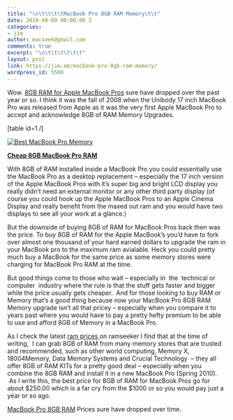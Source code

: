 ```yaml
---
title: "\n\t\t\t\tMacBook Pro 8GB RAM Memory\t\t"
date: 2010-08-09 00:00:00 Z
categories:
- jim
author: macseek@gmail.com
comments: true
excerpt: "\n\t\t\t\t\t\t"
layout: post
link: https://jim.am/macbook-pro-8gb-ram-memory/
wordpress_id: 5508
---
```


Wow. [8GB RAM for Apple MacBook Pros](http://amzn.to/2oA2gjC) sure have dropped over the past year or so. I think it was the fall of 2008 when the Unibody 17 inch MacBook Pro was released from Apple as it was the very first Apple MacBook Pro to accept and acknowledge 8GB of RAM Memory Upgrades.




[table id=1 /]




[![Best MacBook Pro Memory](http://www.jim.am/wp-content/uploads/2010/08/Screen-shot-2011-03-25-at-3.48.40-PM.png)](http://www.amazon.com/gp/product/B001MX5YWI/ref=as_li_ss_tl?ie=UTF8&tag=ramseeker-20&linkCode=as2&camp=1789&creative=390957&creativeASIN=B001MX5YWI)




**[Cheap 8GB MacBook Pro RAM](http://www.amazon.com/gp/product/B001MX5YWI/ref=as_li_ss_tl?ie=UTF8&tag=ramseeker-20&linkCode=as2&camp=1789&creative=390957&creativeASIN=B001MX5YWI)**




With 8GB of RAM installed inside a MacBook Pro you could essentially use the MacBook Pro as a desktop replacement – especially the 17 inch version of the Apple MacBook Pros with it’s super big and bright LCD display you really didn’t need an external monitor or any other third party display (of course you could hook up the Apple MacBook Pros to an Apple Cinema Display and really benefit from the maxed out ram and you would have two displays to see all your work at a glance.)




But the downside of buying 8GB of RAM for MacBook Pros back then was the price. To buy 8GB of RAM for the Apple MacBook’s you’d have to fork over almost one thousand of your hard earned dollars to upgrade the ram in your MacBook pro to the maximum ram avialable. Heck you could pretty much buy a MacBook for the same price as some memory stores were charging for MacBook Pro RAM at the time.




But good things come to those who wait – especially in  the  technical or computer  industry where the rule is that the stuff gets faster and bigger while the price usually gets cheaper.  And for those looking to buy RAM or Memory that’s a good thing because now your MacBook Pro 8GB RAM Memory upgrade isn’t all that pricey – especially when you compare it to years past where you would have to pay a pretty hefty premium to be able to use and afford 8GB of Memory in a MacBook Pro.




As I check the latest [ram prices ](http://www.jim.am)on ramseeker I find that at the time of writing,  I can grab 8GB of RAM from many memory stores that are trusted and recommended, such as other world computing, Memory X, 18004Memory, Data Memory Systems and Crucial Technology  – they all offer 8GB of RAM KITs for a pretty good deal – especially when you combine the 8GB RAM and install it in a new MacBook Pro (Spring 2010).  As I write this, the best price for 8GB of RAM for MacBook Pros go for about $250.00 which is a far cry from the $1000 or so you would pay just a year or so ago.




[MacBook Pro 8GB RAM](http://www.jim.am/memory/MacBook_Pro_KITS_(1066_DDR3)-8gb/) Prices sure have dropped over time.


		
